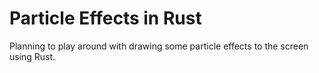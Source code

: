 # Particle Effects in Rust

Planning to play around with drawing some particle effects to the screen using Rust.


